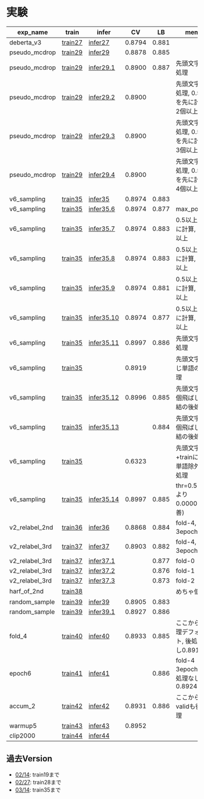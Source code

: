 # 実験


|exp_name|train|infer|CV|LB|memo|
|--|--|--|--|--|--|
|deberta_v3|[train27]|[infer27]|0.8794|0.881||
|pseudo_mcdrop|[train29]|[infer29]|0.8878|0.885||
|pseudo_mcdrop|[train29]|[infer29.1]|0.8900|0.887|先頭文字の後処理|
|pseudo_mcdrop|[train29]|[infer29.2]|0.8900||先頭文字の後処理, 0.5以上を先に計算, 2個以上|
|pseudo_mcdrop|[train29]|[infer29.3]|0.8900||先頭文字の後処理, 0.5以上を先に計算, 3個以上|
|pseudo_mcdrop|[train29]|[infer29.4]|0.8900||先頭文字の後処理, 0.5以上を先に計算, 4個以上|
|v6_sampling|[train35]|[infer35]|0.8974|0.883||
|v6_sampling|[train35]|[infer35.6]|0.8974|0.877|max_pool|
|v6_sampling|[train35]|[infer35.7]|0.8974|0.883|0.5以上を先に計算, 2個以上|
|v6_sampling|[train35]|[infer35.8]|0.8974|0.883|0.5以上を先に計算, 3個以上|
|v6_sampling|[train35]|[infer35.9]|0.8974|0.881|0.5以上を先に計算, 4個以上|
|v6_sampling|[train35]|[infer35.10]|0.8974|0.877|0.5以上を先に計算, 1個以上|
|v6_sampling|[train35]|[infer35.11]|0.8997|0.886|先頭文字の後処理|
|v6_sampling|[train35]||0.8919||先頭文字+同じ単語の後処理|
|v6_sampling|[train35]|[infer35.12]|0.8996|0.885|先頭文字+1個飛ばしの連結の後処理|
|v6_sampling|[train35]|[infer35.13]||0.884|先頭文字+2個飛ばしの連結の後処理|
|v6_sampling|[train35]||0.6323||先頭文字+trainに無い単語除外の後処理|
|v6_sampling|[train35]|[infer35.14]|0.8997|0.885|thr=0.52(0.5より0.00002改善)|
|v2_relabel_2nd|[train36]|[infer36]|0.8868|0.884|fold-4, 3epochまで|
|v2_relabel_3rd|[train37]|[infer37]|0.8903|0.882|fold-4, 3epochまで|
|v2_relabel_3rd|[train37]|[infer37.1]||0.877|fold-0|
|v2_relabel_3rd|[train37]|[infer37.2]||0.876|fold-1|
|v2_relabel_3rd|[train37]|[infer37.3]||0.873|fold-2|
|harf_of_2nd|[train38]||||めちゃ低い|
|random_sample|[train39]|[infer39]|0.8905|0.883||
|random_sample|[train39]|[infer39.1]|0.8927|0.886||
|fold_4|[train40]|[infer40]|0.8933|0.885|ここから後処理デフォルト, 後処理なし0.8910|
|epoch6|[train41]|[infer41]||0.886|fold-4 3epoch, 後処理なし0.8924|
|accum_2|[train42]|[infer42]|0.8931|0.886|ここからvalidも後処理|
|warmup5|[train43]|[infer43]|0.8952|||
|clip2000|[train44]|[infer44]||||

[train27]:https://github.com/trtd56/NBME-Score-Clinical-Patient-Notes/blob/9d06cacd1faaf58d9a8190b51018f0acf5e64774/src/nbme_train_by_pytorch.py
[infer27]:https://www.kaggle.com/takamichitoda/nbme-infer-by-pytorch?scriptVersionId=88683264
[train29]:https://github.com/trtd56/NBME-Score-Clinical-Patient-Notes/blob/e5ecba1da4c146c100cec6b0c7f69ff27ef1cee4/src/nbme_train_by_pytorch.py
[infer29]:https://www.kaggle.com/takamichitoda/nbme-infer-by-pytorch?scriptVersionId=88894891
[infer29.1]:https://www.kaggle.com/code/takamichitoda/nbme-infer-by-pytorch/data?scriptVersionId=90405444
[infer29.2]:https://www.kaggle.com/code/takamichitoda/nbme-infer-by-pytorch?scriptVersionId=90909168
[infer29.3]:https://www.kaggle.com/code/takamichitoda/nbme-infer-by-pytorch?scriptVersionId=90909717
[infer29.4]:https://www.kaggle.com/code/takamichitoda/nbme-infer-by-pytorch?scriptVersionId=90909977
[train35]:https://github.com/trtd56/NBME-Score-Clinical-Patient-Notes/blob/db94a53a6337f0ba5df97235b2097065959db48a/src/nbme_train_by_pytorch.py
[infer35]:https://www.kaggle.com/takamichitoda/nbme-infer-by-pytorch?scriptVersionId=89943923
[infer35.6]:https://www.kaggle.com/takamichitoda/nbme-infer-by-pytorch?scriptVersionId=90243712
[infer35.7]:https://www.kaggle.com/takamichitoda/nbme-infer-by-pytorch?scriptVersionId=90260146
[infer35.8]:https://www.kaggle.com/takamichitoda/nbme-infer-by-pytorch?scriptVersionId=90318169
[infer35.9]:https://www.kaggle.com/takamichitoda/nbme-infer-by-pytorch/notebook?scriptVersionId=90328111
[infer35.10]:https://www.kaggle.com/takamichitoda/nbme-infer-by-pytorch?scriptVersionId=90338922
[infer35.11]:https://www.kaggle.com/code/takamichitoda/nbme-infer-by-pytorch?scriptVersionId=90397794
[infer35.12]:https://www.kaggle.com/code/takamichitoda/nbme-infer-by-pytorch?scriptVersionId=90540873
[infer35.13]:https://www.kaggle.com/code/takamichitoda/nbme-infer-by-pytorch?scriptVersionId=90541014
[infer35.14]:https://www.kaggle.com/code/takamichitoda/nbme-infer-by-pytorch?scriptVersionId=90541211
[train36]:https://github.com/trtd56/NBME-Score-Clinical-Patient-Notes/blob/4c29f4dd4c82c92162b997ef37dbbd9cd9131e50/src/nbme_train_by_pytorch.py
[infer36]:https://www.kaggle.com/takamichitoda/nbme-infer-by-pytorch?scriptVersionId=90041987
[train37]:https://github.com/trtd56/NBME-Score-Clinical-Patient-Notes/blob/d5c9be3756ac8bd91aa97fef23493aa074c1e808/src/nbme_train_by_pytorch.py
[infer37]:https://www.kaggle.com/takamichitoda/nbme-infer-by-pytorch?scriptVersionId=90170833
[infer37.1]:https://www.kaggle.com/takamichitoda/nbme-infer-by-pytorch?scriptVersionId=90138567
[infer37.2]:https://www.kaggle.com/takamichitoda/nbme-infer-by-pytorch?scriptVersionId=90138620
[infer37.3]:https://www.kaggle.com/takamichitoda/nbme-infer-by-pytorch?scriptVersionId=90138713
[train38]:https://github.com/trtd56/NBME-Score-Clinical-Patient-Notes/blob/bab8b2d4a4668853b556b2b5850c42e9684cba4c/src/nbme_train_by_pytorch.py
[train39]:https://github.com/trtd56/NBME-Score-Clinical-Patient-Notes/blob/d172d5ee7532d3440d995ed8cee5093e303f0f0a/src/nbme_train_by_pytorch.py
[infer39]:https://www.kaggle.com/takamichitoda/nbme-infer-by-pytorch?scriptVersionId=90330363
[infer39.1]:https://www.kaggle.com/code/takamichitoda/nbme-infer-by-pytorch?scriptVersionId=90409030
[train40]:https://github.com/trtd56/NBME-Score-Clinical-Patient-Notes/tree/edc2ed5691f842ae8769f33dd1010a817e6a5eca
[infer40]:https://www.kaggle.com/code/takamichitoda/nbme-infer-by-pytorch?scriptVersionId=90438527
[train41]:https://github.com/trtd56/NBME-Score-Clinical-Patient-Notes/blob/8e0d68fb0c02c591b8835976a3b0e0a33d459424/src/nbme_train_by_pytorch.py
[infer41]:https://www.kaggle.com/code/takamichitoda/nbme-infer-by-pytorch?scriptVersionId=90626258
[train42]:https://github.com/trtd56/NBME-Score-Clinical-Patient-Notes/blob/378fb66e64ce11bd0476e99781dac98e1485e36a/src/nbme_train_by_pytorch.py
[infer42]:https://www.kaggle.com/code/takamichitoda/nbme-infer-by-pytorch?scriptVersionId=90674931
[train43]:https://github.com/trtd56/NBME-Score-Clinical-Patient-Notes/blob/9fca0a49d0589619d2b71b17dd9a1b68b51c0ef2/src/nbme_train_by_pytorch.py
[infer43]:xxx
[train44]:https://github.com/trtd56/NBME-Score-Clinical-Patient-Notes/blob/24b4fd78f6658d2da95588835ee52e6afcc2f71d/src/nbme_train_by_pytorch.py
[infer44]:xxx

## 過去Version
- [02/14](https://github.com/trtd56/NBME-Score-Clinical-Patient-Notes/blob/cc0ec36cf5afa1e8278340ac774806f4b3d43591/docs/experiment.md): train19まで
- [02/27](https://github.com/trtd56/NBME-Score-Clinical-Patient-Notes/blob/6e420a8282d95a2217b18d9c562dc9ee26e22e96/docs/experiment.md): train28まで
- [03/14](https://github.com/trtd56/NBME-Score-Clinical-Patient-Notes/blob/f3921bd422de3529fd3f3f2eff463072e9c0f503/docs/experiment.md): train35まで
